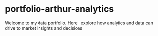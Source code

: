 # portfolio-arthur-analytics
Welcome to my data portfolio. Here I explore how analytics and data can drive to market insights and decisions
